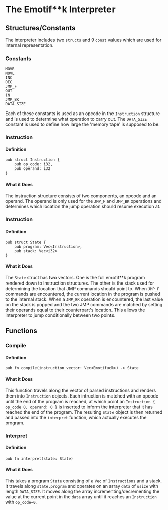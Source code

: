 # The Emotif**k Interpreter
## Structures/Constants
The interpreter includes two `structs` and 9 `const` values which are used for internal representation.

### Constants
`MOVR`<br/>
`MOVL`<br/>
`INC`<br/>
`DEC`<br/>
`JMP_F`<br/>
`OUT`<br/>
`IN`<br/>
`JMP_BK`<br/>
`DATA_SIZE`<br/>

Each of these constants is used as an opcode in the `Instruction` structure and is used to determine what operation to carry out. The `DATA_SIZE` constant is used to define how large the 'memory tape' is supposed to be.

### Instruction
#### Definition
```
pub struct Instruction {
    pub op_code: i32,
    pub operand: i32
}
```
#### What it Does
The instruction structure consists of two components, an opcode and an operand. The operand is only used for the `JMP_F` and `JMP_BK` operations and determines which location the jump operation should resume execution at.

### Instruction
#### Definition
```
pub struct State {
    pub program: Vec<Instruction>,
    pub stack: Vec<i32>
}
```
#### What it Does
The `State` struct has two vectors. One is the full emotif\*\*k program rendered down to Instruction structures. The other is the stack used for determining the location that JMP commands should point to. When `JMP_F` commands are encountered, the current location in the program is pushed to the internal stack. When a `JMP_BK` operation is encountered, the last value on the stack is popped and the two JMP commands are matched by setting their operands equal to their counterpart's location. This allows the interpreter to jump conditionally between two points.

## Functions

### Compile
#### Definition
`pub fn compile(instruction_vector: Vec<Emotifuck>) -> State`
#### What it Does
This function travels along the vector of parsed instructions and renders them into `Instruction` objects. Each intruction is matched with an opcode until the end of the program is reached, at which point an `Instruction { op_code 0, operand: 0 }` is inserted to inform the interpreter that it has reached the end of the program. The resulting `State` object is then returned and passed into the `interpret` function, which actually executes the program.

### Interpret
#### Definition
`pub fn interpret(state: State)`
#### What it Does
This takes a program `State` consisting of a `Vec` of `Instructions` and a stack. It travels along `state.program` and operates on an array `data` of `usize` with length `DATA_SIZE`. It moves along the array incrementing/decrementing the value at the current point in the `data` array until it reaches an `Instruction` with `op_code=0`.
